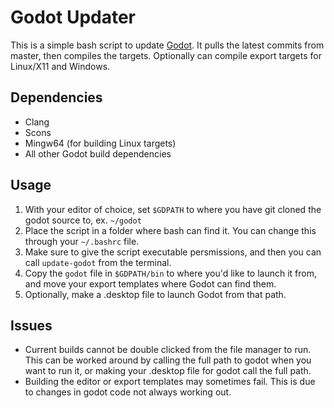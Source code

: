 # Godot Updater

This is a simple bash script to update [Godot](https://github.com/godotengine/godot). It pulls the latest commits from master, then compiles the targets. Optionally can compile export targets for Linux/X11 and Windows.

## Dependencies
- Clang
- Scons
- Mingw64 (for building Linux targets)
- All other Godot build dependencies
## Usage
   1. With your editor of choice, set `$GDPATH` to where you have git cloned the godot source to, ex. `~/godot`
   2. Place the script in a folder where bash can find it. You can change this through your `~/.bashrc` file.
   3. Make sure to give the script executable persmissions, and then you can call `update-godot` from the terminal.
   4. Copy the `godot` file in `$GDPATH/bin` to where you'd like to launch it from, and move your export templates where Godot can find them.
   5. Optionally, make a .desktop file to launch Godot from that path.
## Issues
- Current builds cannot be double clicked from the file manager to run. This can be worked around by calling the full path to godot when you want to run it, or making your .desktop file for godot call the full path.
- Building the editor or export templates may sometimes fail. This is due to changes in godot code not always working out.